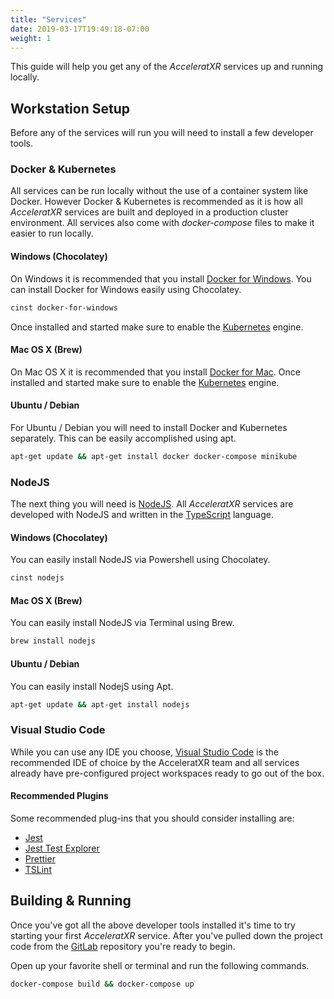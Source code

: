 ```yaml
---
title: "Services"
date: 2019-03-17T19:49:18-07:00
weight: 1
---
```


This guide will help you get any of the _AcceleratXR_ services up and running locally.

## Workstation Setup

Before any of the services will run you will need to install a few developer tools.

### Docker & Kubernetes

All services can be run locally without the use of a container system like Docker. However Docker & Kubernetes is recommended as it is how all _AcceleratXR_ services are built and deployed in a production cluster environment. All services also come with _docker-compose_ files to make it easier to run locally.

#### Windows (Chocolatey)

On Windows it is recommended that you install [Docker for Windows](https://hub.docker.com/editions/community/docker-ce-desktop-windows). You can install Docker for Windows easily using Chocolatey.

```powershell
cinst docker-for-windows
```

Once installed and started make sure to enable the [Kubernetes](https://docs.docker.com/docker-for-windows/kubernetes/) engine.

#### Mac OS X (Brew)

On Mac OS X it is recommended that you install [Docker for Mac](https://hub.docker.com/editions/community/docker-ce-desktop-mac). Once installed and started make sure to enable the [Kubernetes](https://docs.docker.com/docker-for-mac/kubernetes/) engine.

#### Ubuntu / Debian

For Ubuntu / Debian you will need to install Docker and Kubernetes separately. This can be easily accomplished using apt.

```bash
apt-get update && apt-get install docker docker-compose minikube
```

### NodeJS

The next thing you will need is [NodeJS](https://nodejs.org). All _AcceleratXR_ services are developed with NodeJS and written in the [TypeScript](https://www.typescriptlang.org/) language.

#### Windows (Chocolatey)

You can easily install NodeJS via Powershell using Chocolatey.

```powershell
cinst nodejs
```

#### Mac OS X (Brew)

You can easily install NodeJS via Terminal using Brew.

```bash
brew install nodejs
```

#### Ubuntu / Debian

You can easily install NodejS using Apt.

```bash
apt-get update && apt-get install nodejs
```

### Visual Studio Code

While you can use any IDE you choose, [Visual Studio Code](https://code.visualstudio.com/) is the recommended IDE of choice by the AcceleratXR team and all services already have pre-configured project workspaces ready to go out of the box.

#### Recommended Plugins

Some recommended plug-ins that you should consider installing are:

-   [Jest](https://marketplace.visualstudio.com/items?itemName=Orta.vscode-jest)
-   [Jest Test Explorer](https://marketplace.visualstudio.com/items?itemName=rtbenfield.vscode-jest-test-adapter)
-   [Prettier](https://marketplace.visualstudio.com/items?itemName=esbenp.prettier-vscode)
-   [TSLint](https://marketplace.visualstudio.com/items?itemName=ms-vscode.vscode-typescript-tslint-plugin)

## Building & Running

Once you've got all the above developer tools installed it's time to try starting your first _AcceleratXR_ service. After you've pulled down the project code from the [GitLab](https://gitlab.com/AcceleratXR/Core) repository you're ready to begin.

Open up your favorite shell or terminal and run the following commands.

```bash
docker-compose build && docker-compose up
```
